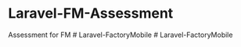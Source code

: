 # Laravel-FM-Assessment
 Assessment for FM
#   L a r a v e l - F a c t o r y M o b i l e  
 #   L a r a v e l - F a c t o r y M o b i l e  
 